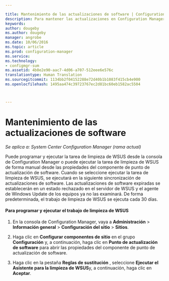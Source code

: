 ```yaml
---

title: Mantenimiento de las actualizaciones de software | Configuration Manager
description: Para mantener las actualizaciones en Configuration Manager, puede programar la tarea de limpieza de WSUS o ejecutarla de forma manual.
keywords: 
author: dougeby
ms.author: dougeby
manager: angrobe
ms.date: 10/06/2016
ms.topic: article
ms.prod: configuration-manager
ms.service: 
ms.technology:
- configmgr-sum
ms.assetid: 4b0e2e90-aac7-4d06-a707-512eee6e576c
translationtype: Human Translation
ms.sourcegitcommit: 1134bb2f04152288e72d40b1b1083f415cb4e900
ms.openlocfilehash: 1495aa474c39723767ec2d81bc60eb1582ac5504



---
```

# <a name="software-updates-maintenance"></a>Mantenimiento de las actualizaciones de software

*Se aplica a: System Center Configuration Manager (rama actual)*

Puede programar y ejecutar la tarea de limpieza de WSUS desde la consola de Configuration Manager o puede ejecutar la tarea de limpieza de WSUS de forma manual desde las propiedades del componente de punto de actualización de software. Cuando se seleccione ejecutar la tarea de limpieza de WSUS, se ejecutará en la siguiente sincronización de actualizaciones de software. Las actualizaciones de software expiradas se establecerán en un estado rechazado en el servidor de WSUS y el agente de Windows Update de los equipos ya no las examinará. De forma predeterminada, el trabajo de limpieza de WSUS se ejecuta cada 30 días.  

#### <a name="to-schedule-and-run-the-wsus-cleanup-job"></a>Para programar y ejecutar el trabajo de limpieza de WSUS  

1.  En la consola de Configuration Manager, vaya a **Administración** > **Información general** > **Configuración del sitio** > **Sitios**.  

2.  Haga clic en **Configurar componentes de sitio** en el grupo **Configuración** y, a continuación, haga clic en **Punto de actualización de software** para abrir las propiedades del componente de punto de actualización de software.  

3.  Haga clic en la pestaña **Reglas de sustitución** , seleccione **Ejecutar el Asistente para la limpieza de WSUS**y, a continuación, haga clic en **Aceptar**.



<!--HONumber=Nov16_HO1-->


